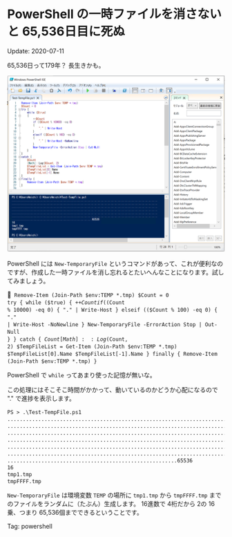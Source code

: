 # PowerShell の一時ファイルを消さないと 65,536日目に死ぬ

Update: 2020-07-11


65,536日って179年？ 長生きかも。

![](powershellnewtempfile.png)

PowerShell には ``New-TemporaryFile`` というコマンドがあって、これが便利なのですが、作成した一時ファイルを消し忘れるとたいへんなことになります。試してみましょう。

<code powershell>
Remove-Item (Join-Path $env:TEMP *.tmp)
$Count = 0
try {
    while ($true)
    {
        ++$Count
        if (($Count % 10000) -eq 0)
        {
            "." | Write-Host
        }
        elseif (($Count % 100) -eq 0)
        {
            "." | Write-Host -NoNewline
        }
        New-TemporaryFile -ErrorAction Stop | Out-Null
    }
}
catch {
    $Count
    [Math]::Log($Count, 2)
    $TempFileList = Get-Item (Join-Path $env:TEMP *.tmp)
    $TempFileList[0].Name
    $TempFileList[-1].Name
}
finally {
    Remove-Item (Join-Path $env:TEMP *.tmp)
}
</code>

PowerShell で ``while`` ってあまり使った記憶が無いな。

この処理にはそこそこ時間がかかって、動いているのかどうか心配になるので "." で進捗を表示します。

```
PS > .\Test-TempFile.ps1
....................................................................................................
....................................................................................................
....................................................................................................
....................................................................................................
....................................................................................................
....................................................................................................
.......................................................65536
16
tmp1.tmp
tmpFFFF.tmp
```

``New-TemporaryFile`` は環境変数 ``TEMP`` の場所に ``tmp1.tmp`` から ``tmpFFFF.tmp`` までのファイルをランダムに（たぶん）生成します。
16進数で 4桁だから 2の 16乗、つまり 65,536個までできるということです。

Tag: powershell
